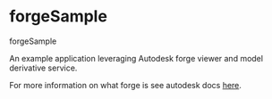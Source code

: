 # forgeSample
forgeSample

An example application leveraging Autodesk forge viewer and model derivative service.

For more information on what forge is see autodesk docs [here](https://forge.autodesk.com/developer/documentation).
